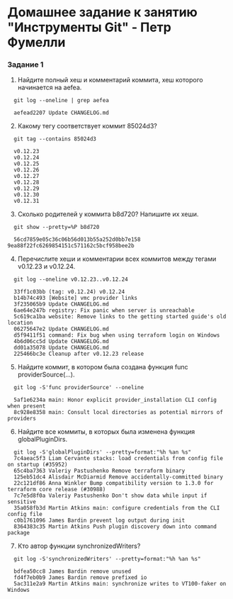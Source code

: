 # Домашнее задание к занятию "Инструменты Git" - Петр Фумелли

### Задание 1

1) Найдите полный хеш и комментарий коммита, хеш которого начинается на aefea.

```
  git log --oneline | grep aefea

  aefead2207 Update CHANGELOG.md
```
2) Какому тегу соответствует коммит 85024d3?

```
  git tag --contains 85024d3

  v0.12.23
  v0.12.24
  v0.12.25
  v0.12.26
  v0.12.27
  v0.12.28
  v0.12.29
  v0.12.30
  v0.12.31
```

3) Сколько родителей у коммита b8d720? Напишите их хеши.

```
  git show --pretty=%P b8d720

  56cd7859e05c36c06b56d013b55a252d0bb7e158 9ea88f22fc6269854151c571162c5bcf958bee2b
```

4) Перечислите хеши и комментарии всех коммитов между тегами v0.12.23 и v0.12.24.

```
  git log --oneline v0.12.23..v0.12.24

  33ff1c03bb (tag: v0.12.24) v0.12.24
  b14b74c493 [Website] vmc provider links
  3f235065b9 Update CHANGELOG.md
  6ae64e247b registry: Fix panic when server is unreachable
  5c619ca1ba website: Remove links to the getting started guide's old location
  06275647e2 Update CHANGELOG.md
  d5f9411f51 command: Fix bug when using terraform login on Windows
  4b6d06cc5d Update CHANGELOG.md
  dd01a35078 Update CHANGELOG.md
  225466bc3e Cleanup after v0.12.23 release
```

5) Найдите коммит, в котором была создана функция func providerSource(...).

```
  git log -S'func providerSource' --oneline

  5af1e6234a main: Honor explicit provider_installation CLI config when present
  8c928e8358 main: Consult local directories as potential mirrors of providers
```

6) Найдите все коммиты, в которых была изменена функция globalPluginDirs.

```
  git log -S'globalPluginDirs' --pretty=format:"%h %an %s"
  7c4aeac5f3 Liam Cervante stacks: load credentials from config file on startup (#35952)
  65c4ba7363 Valeriy Pastushenko Remove terraform binary
  125eb51dc4 Alisdair McDiarmid Remove accidentally-committed binary
  22c121df86 Anna Winkler Bump compatibility version to 1.3.0 for terraform core release (#30988)
  7c7e5d8f0a Valeriy Pastushenko Don't show data while input if sensitive
  35a058fb3d Martin Atkins main: configure credentials from the CLI config file
  c0b1761096 James Bardin prevent log output during init
  8364383c35 Martin Atkins Push plugin discovery down into command package
```

7) Кто автор функции synchronizedWriters?

```
  git log -S'synchronizedWriters' --pretty=format:"%h %an %s"

  bdfea50cc8 James Bardin remove unused
  fd4f7eb0b9 James Bardin remove prefixed io
  5ac311e2a9 Martin Atkins main: synchronize writes to VT100-faker on Windows
```
